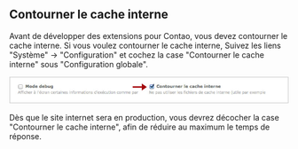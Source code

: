 ## Contourner le cache interne

Avant de développer des extensions pour Contao, vous devez contourner le cache
interne. Si vous voulez contourner le cache interne, Suivez les liens
"Système" -> "Configuration" et cochez la case "Contourner le cache interne"
sous "Configuration globale".

![](images/contourner-cache-interne.jpg)

Dès que le site internet sera en production, vous devrez décocher la case
"Contourner le cache interne", afin de réduire au maximum le temps de réponse.
